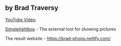 ## by Brad Traversy
[YouTube Video](https://www.youtube.com/watch?v=61R5kn_kYwY)

[Simplelightbox](https://simplelightbox.com/) - The external tool for showing pictures

The result website - https://brad-phono.netlify.com/
